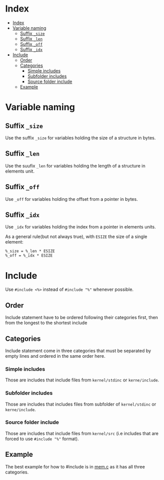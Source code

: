 
# Index
- [Index](#index)
- [Variable naming](#variable-naming)
  - [Suffix `_size`](#suffix-_size)
  - [Suffix `_len`](#suffix-_len)
  - [Suffix `_off`](#suffix-_off)
  - [Suffix `_idx`](#suffix-_idx)
- [Include](#include)
  - [Order](#order)
  - [Categories](#categories)
    - [Simple includes](#simple-includes)
    - [Subfolder includes](#subfolder-includes)
    - [Source folder include](#source-folder-include)
  - [Example](#example)

# Variable naming
## Suffix `_size`
Use the suffix `_size` for variables holding the size of a structure in bytes.

## Suffix `_len`
Use the suufix `_len` for variables holding the length of a structure in elements unit.

## Suffix `_off`
Use `_off` for variables holding the offset from a pointer in bytes.

## Suffix `_idx`
Use `_idx` for variables holding the index from a pointer in elements units.

As a general rule(but not always true), with `ESIZE` the size of a single element:

```
%_size = %_len * ESIZE
%_off = %_idx * ESIZE
```

# Include
Use `#include <%>` instead of `#include "%"` whenever possible.

## Order
Include statement have to be ordered following their categories first, then from the longest to the shortest include

## Categories
Include statement come in three categories that must be separated by empty lines and ordered in the same order here.

### Simple includes
Those are includes that include files from `kernel/stdinc` or `kerne/include`.

### Subfolder includes
Those are includes that includes files from subfolder of `kernel/stdinc` or `kerne/include`.

### Source folder include
Those are includes that include files from `kernel/src` (i.e includes that are forced to use `#include "%"` format).

## Example
The best example for how to #include is in [mem.c] as it has all three categories.


[mem.c]: ../kernel/src/mem/mem.c

